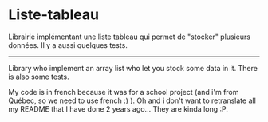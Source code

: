 # Liste-tableau

Librairie implémentant une liste tableau qui permet de "stocker" plusieurs données.
Il y a aussi quelques tests.

---------------------------------------------------------------------------------------------------------------------------------

Library who implement an array list who let you stock some data in it.
There is also some tests.

My code is in french because it was for a school project (and i'm from Québec, so we need to use french :) ). Oh and i don't want to retranslate all my README that I have done 2 years ago... They are kinda long :P.
